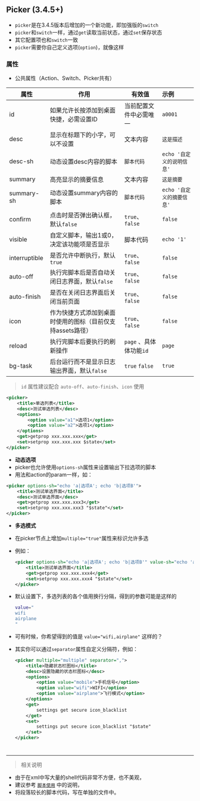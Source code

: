 
## Picker (3.4.5+)
- `picker`是在3.4.5版本后增加的一个新功能，即加强版的`switch`
- `picker`和`switch`一样，通过`get`读取当前状态，通过`set`保存状态
- 其它配置项也和`switch`一致
- `picker`需要你自己定义选项(`option`)，就像这样

### 属性

- 公共属性（Action、Switch、Picker共有）

| 属性 | 作用 | 有效值 | 示例 |
| - | - | - | :- |
| id | 如果允许长按添加到桌面快捷，必需设置ID | 当前配置文件中必需唯一 | `a0001` |
| desc | 显示在标题下的小字，可以不设置 | 文本内容 | `这是描述` |
| desc-sh | 动态设置desc内容的脚本 | `脚本代码` | `echo '自定义的说明信息'` |
| summary | 高亮显示的摘要信息 | 文本内容 | `这是摘要` |
| summary-sh | 动态设置summary内容的脚本 | `脚本代码` | `echo '自定义的摘要信息'` |
| confirm | 点击时是否弹出确认框，默认`false` | `true`、`false` | `false` |
| visible | 自定义脚本，输出1或0，决定该功能项是否显示 | 脚本代码 | `echo '1'` |
| interruptible | 是否允许中断执行，默认`true` | `true`、`false` | `false` |
| auto-off | 执行完脚本后是否自动关闭日志界面，默认`false` | `true`、`false` | `false` |
| auto-finish | 是否在关闭日志界面后关闭当前页面 | `true`、`false` | `false` |
| icon | 作为快捷方式添加到桌面时使用的图标（目前仅支持assets路径） | `true`、`false` | `false` |
| reload | 执行完脚本后要执行的刷新操作 | `page` 、具体体功能`id` | `page` |
| bg-task | 后台运行而不是显示日志输出界面，默认`false` | `true` `false` | `true` |


> `id` 属性建议配合 `auto-off`、`auto-finish`、`icon` 使用

```xml
<picker>
    <title>单选列表</title>
    <desc>测试单选列表</desc>
    <options>
        <option value="a1">选项1</option>
        <option value="a2">选项1</option>
    </options>
    <get>getprop xxx.xxx.xxx</get>
    <set>setprop xxx.xxx.xxx $state</set>
</picker>
```

- **动态选项**
- picker也允许使用`options-sh`属性来设置输出下拉选项的脚本
- 用法和action的param一样，如：

```xml
<picker options-sh="echo 'a|选项A'; echo 'b|选项B'">
    <title>测试单选界面</title>
    <desc>测试单选界面</desc>
    <get>getprop xxx.xxx.xxx3</get>
    <set>setprop xxx.xxx.xxx3 "$state"</set>
</picker>
```

- **多选模式**
- 在picker节点上增加`multiple="true"`属性来标识允许多选
- 例如：

    ```xml
    <picker options-sh="echo 'a|选项A'; echo 'b|选项B'" value-sh="echo 'a'; echo 'b';">
        <title>测试单选界面</title>
        <get>getprop xxx.xxx.xxx4</get>
        <set>setprop xxx.xxx.xxx4 "$state"</set>
    </picker>
    ```

- 默认设置下，多选列表的各个值用换行分隔，得到的参数可能是这样的
    ```sh
    value="
    wifi
    airplane
    "
    ```
- 可有时候，你希望得到的值是 `value="wifi,airplane"` 这样的？
- 其实你可以通过`separator`属性自定义分隔符，例如：
    ```xml
    <picker multiple="multiple" separator=",">
        <title>隐藏状态栏图标</title>
        <desc>设置隐藏的状态栏图标</desc>
        <options>
            <option value="mobile">手机信号</option>
            <option value="wifi">WIFI</option>
            <option value="airplane">飞行模式</option>
        </options>
        <get>
            settings get secure icon_blacklist
        </get>
        <set>
            settings put secure icon_blacklist "$state"
        </set>
    </picker>
    ```


#

---

> 相关说明

- 由于在xml中写大量的shell代码非常不方便，也不美观，
- 建议参考 [`脚本使用`](./Script.md) 中的说明，
- 将段落较长的脚本代码，写在单独的文件中。
